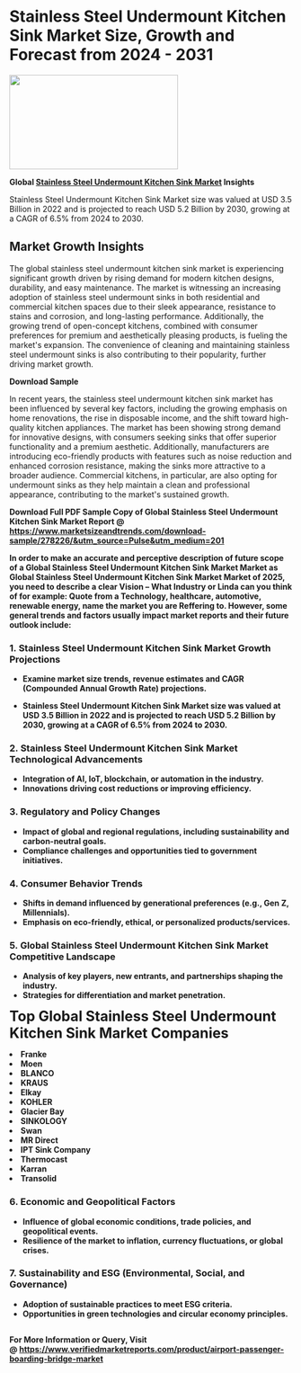 <H1>Stainless Steel Undermount Kitchen Sink Market Size, Growth and Forecast from 2024 - 2031</H1><img class="aligncenter size-medium wp-image-584254" src="https://thirdeyenews.in/wp-content/uploads/2024/09/Global-Market-Research-300x168.jpeg" alt="" width="300" height="168" /><p><strong>Global&nbsp;<a href="https://www.marketsizeandtrends.com/download-sample/278226/&amp;utm_source=Pulse&amp;utm_medium=201">Stainless Steel Undermount Kitchen Sink Market</a> Insights</strong></p><p>Stainless Steel Undermount Kitchen Sink Market size was valued at USD 3.5 Billion in 2022 and is projected to reach USD 5.2 Billion by 2030, growing at a CAGR of 6.5% from 2024 to 2030.</p><p><h2>Market Growth Insights</h2> <p>The global stainless steel undermount kitchen sink market is experiencing significant growth driven by rising demand for modern kitchen designs, durability, and easy maintenance. The market is witnessing an increasing adoption of stainless steel undermount sinks in both residential and commercial kitchen spaces due to their sleek appearance, resistance to stains and corrosion, and long-lasting performance. Additionally, the growing trend of open-concept kitchens, combined with consumer preferences for premium and aesthetically pleasing products, is fueling the market's expansion. The convenience of cleaning and maintaining stainless steel undermount sinks is also contributing to their popularity, further driving market growth.</p> <p><strong>Download Sample</strong></p> <p>In recent years, the stainless steel undermount kitchen sink market has been influenced by several key factors, including the growing emphasis on home renovations, the rise in disposable income, and the shift toward high-quality kitchen appliances. The market has been showing strong demand for innovative designs, with consumers seeking sinks that offer superior functionality and a premium aesthetic. Additionally, manufacturers are introducing eco-friendly products with features such as noise reduction and enhanced corrosion resistance, making the sinks more attractive to a broader audience. Commercial kitchens, in particular, are also opting for undermount sinks as they help maintain a clean and professional appearance, contributing to the market's sustained growth.</p> <p><strong></p><p><span class=""><strong>Download Full PDF Sample Copy of Global Stainless Steel Undermount Kitchen Sink Market Report</strong> @ <a href="https://www.marketsizeandtrends.com/download-sample/278226/&amp;utm_source=Pulse&amp;utm_medium=201" target="_blank">https://www.marketsizeandtrends.com/download-sample/278226/&amp;utm_source=Pulse&amp;utm_medium=201</a></span></p><p>In order to make an accurate and perceptive description of future scope of a Global&nbsp;Stainless Steel Undermount Kitchen Sink Market Market as Global&nbsp;Stainless Steel Undermount Kitchen Sink Market Market of 2025, you need to describe a clear Vision &ndash; What Industry or Linda can you think of for example: Quote from a Technology, healthcare, automotive, renewable energy, name the market you are Reffering to. However, some general trends and factors usually impact market reports and their future outlook include:</p><h3>1.&nbsp;<strong>Stainless Steel Undermount Kitchen Sink Market Growth Projections</strong></h3><ul><li>Examine market size trends, revenue estimates and CAGR (Compounded Annual Growth Rate) projections.</li><li><p>Stainless Steel Undermount Kitchen Sink Market size was valued at USD 3.5 Billion in 2022 and is projected to reach USD 5.2 Billion by 2030, growing at a CAGR of 6.5% from 2024 to 2030.</p></li></ul><h3>2.&nbsp;<strong>Stainless Steel Undermount Kitchen Sink Market Technological Advancements</strong></h3><ul><li>Integration of AI, IoT, blockchain, or automation in the industry.</li><li>Innovations driving cost reductions or improving efficiency.</li></ul><h3>3.&nbsp;<strong>Regulatory and Policy Changes</strong></h3><ul><li>Impact of global and regional regulations, including sustainability and carbon-neutral goals.</li><li>Compliance challenges and opportunities tied to government initiatives.</li></ul><h3>4.&nbsp;<strong>Consumer Behavior Trends</strong></h3><ul><li>Shifts in demand influenced by generational preferences (e.g., Gen Z, Millennials).</li><li>Emphasis on eco-friendly, ethical, or personalized products/services.</li></ul><h3>5.&nbsp;<strong>Global Stainless Steel Undermount Kitchen Sink Market Competitive Landscape</strong></h3><ul><li>Analysis of key players, new entrants, and partnerships shaping the industry.</li><li>Strategies for differentiation and market penetration.</li></ul><p data-pm-slice="1 1 []"><span style="color: inherit; font-family: inherit; font-size: 25px;">Top Global Stainless Steel Undermount Kitchen Sink Market Companies</span></p><div class="" data-test-id=""><p><li>Franke</li><li> Moen</li><li> BLANCO</li><li> KRAUS</li><li> Elkay</li><li> KOHLER</li><li> Glacier Bay</li><li> SINKOLOGY</li><li> Swan</li><li> MR Direct</li><li> IPT Sink Company</li><li> Thermocast</li><li> Karran</li><li> Transolid</li></p></div><h3>6.&nbsp;<strong>Economic and Geopolitical Factors</strong></h3><ul><li>Influence of global economic conditions, trade policies, and geopolitical events.</li><li>Resilience of the market to inflation, currency fluctuations, or global crises.</li></ul><h3>7.&nbsp;<strong>Sustainability and ESG (Environmental, Social, and Governance)</strong></h3><ul><li>Adoption of sustainable practices to meet ESG criteria.</li><li>Opportunities in green technologies and circular economy principles.</li></ul><h2><strong style="font-size: 14px;">For More Information or Query, Visit @&nbsp;</strong><a style="background-color: #ffffff; font-size: 14px;" href="https://www.marketsizeandtrends.com/report/stainless-steel-undermount-kitchen-sink-market/" target="_blank">https://www.verifiedmarketreports.com/product/airport-passenger-boarding-bridge-market</a></h2>
